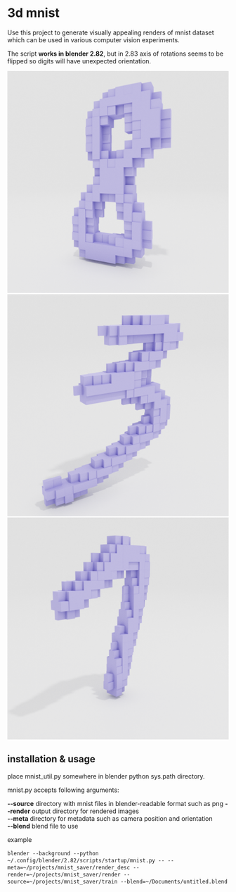 # 3d mnist

Use this project to generate visually appealing renders of mnist
dataset which can be used in various computer vision experiments.

The script **works in blender 2.82**, but in 2.83 axis of rotations seems to be flipped so digits will have unexpected orientation.


<img src="https://github.com/noskill/3d-mnist/blob/main/images/000006_8.png" width="512">
<img src="https://github.com/noskill/3d-mnist/blob/main/images/000030_3.png" width="512">
<img src="https://github.com/noskill/3d-mnist/blob/main/images/000199_7.png" width="512">


## installation & usage

place mnist_util.py somewhere in blender python sys.path directory.

mnist.py accepts following arguments:

**--source**  directory with mnist files in blender-readable format such as png
**--render**  output directory for rendered images  
**--meta** directory for metadata such as camera position and orientation  
**--blend** blend file to use

example
```
blender --background --python ~/.config/blender/2.82/scripts/startup/mnist.py -- --meta=~/projects/mnist_saver/render_desc --render=~/projects/mnist_saver/render --source=~/projects/mnist_saver/train --blend=~/Documents/untitled.blend
```

